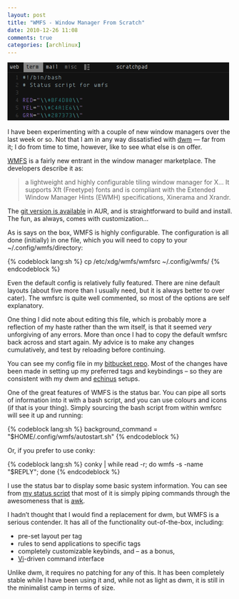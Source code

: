 ```yaml
---
layout: post
title: "WMFS - Window Manager From Scratch"
date: 2010-12-26 11:08
comments: true
categories: [archlinux]
---
```

[![image](/images/post_images/wmfs.png)](http://www.flickr.com/photos/jasonwryan/5289976238/lightbox/ "Screenshot on Flickr")

I have been experimenting with a couple of new window managers over the
last week or so. Not that I am in any way dissatisfied with
[dwm](http://dwm.suckless.org/ "suckless page for dwm") — far from it; I
do from time to time, however, like to see what else is on offer.

[WMFS](http://wmfs.info/projects/wmfs "WMFS homepage") is a fairly new
entrant in the window manager marketplace. The developers describe it
as:

> a lightweight and highly configurable tiling window manager for X… It
> supports Xft (Freetype) fonts and is compliant with the Extended
> Window Manager Hints (EWMH) specifications, Xinerama and Xrandr.

The [git version is available](http://aur.archlinux.org/packages.php?ID=26924 "AUR page") in
AUR, and is straightforward to build and install. The fun, as always,
comes with customization…

As is says on the box, WMFS is highly configurable. The configuration is
all done (initially) in one file, which you will need to copy to your
<span class="file">~/.config/wmfs/directory</span>:

{% codeblock lang:sh %}
cp /etc/xdg/wmfs/wmfsrc ~/.config/wmfs/
{% endcodeblock %}

Even the default config is relatively fully featured. There are nine
default layouts (about five more than I usually need, but it is always
better to over cater). The <span class="file">wmfsrc</span> is quite well 
commented, so most of the options are self explanatory.

One thing I did note about editing this file, which is probably more a
reflection of my haste rather than the wm itself, is that it seemed
*very* unforgiving of any errors. More than once I had to copy the
default wmfsrc back across and start again. My advice is to make any
changes cumulatively, and test by reloading before continuing.

You can see my config file in my 
[bitbucket repo](https://bitbucket.org/jasonwryan/eeepc/src/36ae3d14507b/.config/wmfs/wmfsrc "Mercurial repository for EeePC").
Most of the changes have been made in setting up my preferred tags and
keybindings – so they are consistent with my dwm and
[echinus](http://plhk.ru/ "Echinus window manager home") setups.

One of the great features of WMFS is the status bar. You can pipe all
sorts of information into it with a bash script, and you can use colours
and icons (if that is your thing). Simply sourcing the bash script from
within wmfsrc will see it up and running:

{% codeblock lang:sh %}
background_command = "$HOME/.config/wmfs/autostart.sh"
{% endcodeblock %}

Or, if you prefer to use conky:

{% codeblock lang:sh %}
conky | while read -r; do wmfs -s -name "$REPLY"; done
{% endcodeblock %}

I use the status bar to display some basic system information. You can
see from 
[my status script](https://bitbucket.org/jasonwryan/eeepc/src/36ae3d14507b/Scripts/wmfs-status "Script in bitbucket repo")
that most of it is simply piping commands through the awesomeness that
is [awk](http://awk.info/ "Awk Community Portal").

I hadn’t thought that I would find a replacement for dwm, but WMFS is a
serious contender. It has all of the functionality out-of-the-box,
including:

-   pre-set layout per tag
-   rules to send applications to specific tags
-   completely customizable keybinds, and – as a bonus,
-   [Vi](http://en.wikipedia.org/wiki/Vi "Wikipedia page")-driven
    command interface

Unlike dwm, it requires no patching for any of this. It has been
completely stable while I have been using it and, while not as light as
dwm, it is still in the minimalist camp in terms of size.
